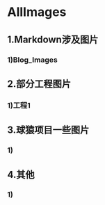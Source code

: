 # AllImages

## 1.Markdown涉及图片
### 1)Blog_Images

## 2.部分工程图片
### 1)工程1

## 3.球猿项目一些图片
### 1) 

## 4.其他
### 1) 
